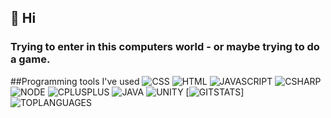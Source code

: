 ## 👋 Hi 
### Trying to enter in this computers world - or maybe trying to do a game.

##Programming tools I've used
![CSS](https://img.shields.io/badge/CSS-239120?&style=for-the-badge&logo=css3&logoColor=white)
![HTML](https://img.shields.io/badge/HTML-239120?style=for-the-badge&logo=html5&logoColor=white)
![JAVASCRIPT](https://img.shields.io/badge/JavaScript-323330?style=for-the-badge&logo=javascript&logoColor=F7DF1E) 
![CSHARP](https://img.shields.io/badge/C%23-239120?style=for-the-badge&logo=c-sharp&logoColor=white)
![NODE](https://img.shields.io/badge/Node.js-43853D?style=for-the-badge&logo=node.js&logoColor=white)
![CPLUSPLUS](https://img.shields.io/badge/C%2B%2B-00599C?style=for-the-badge&logo=c%2B%2B&logoColor=white)
![JAVA](https://img.shields.io/badge/Java-ED8B00?style=for-the-badge&logo=openjdk&logoColor=white)
![UNITY](https://img.shields.io/badge/Unity-100000?style=for-the-badge&logo=unity&logoColor=white)
[![GITSTATS](https://github-readme-stats.vercel.app/api?username=muriilo779&theme=noctis_minimus&rank_icon=github)]
![TOPLANGUAGES](https://github-readme-stats.vercel.app/api/top-langs/?username=muriilo779&layout=compact&theme=noctis_minimus)
